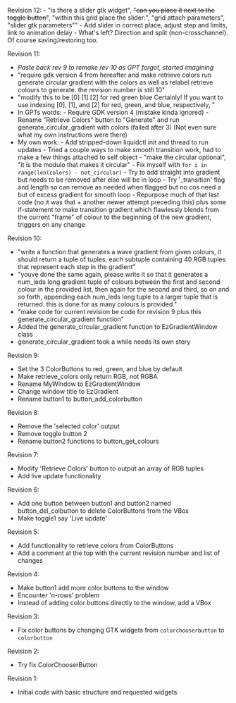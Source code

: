  Revision 12:
    - "is there a slider gtk widget", ~~"can you place it next to the toggle button"~~, "within this grid place the slider:", "grid attach parameters", "slider gtk parameters""
    - Add slider in correct place, adjust step and limits, link to animation delay
    - What's left? Direction and split (non-crosschannel). Of course saving/restoring too.

 Revision 11:
   - *Paste back rev 9 to remake rev 10 as GPT forgot, started imagining*
   - "require gdk version 4 from hereafter and make retrieve colors run generate circular gradient with the colors as well as relabel retrieve colours to generate. the revision number is still 10"
   - "modify this to be [0] [1] [2] for red green blue
      Certainly! If you want to use indexing [0], [1], and [2] for red, green, and blue, respectively, "
   - In GPTs words:
    - Require GDK version 4 (mistake kinda ignored)
    - Rename "Retrieve Colors" button to "Generate" and run generate_circular_gradient with colors (failed after 3) (Not even sure what my own instructions were there)
   - My own work:
    - Add stripped-down liquidctl init and thread to run updates
    - Tried a couple ways to make smooth transition work, had to make a few things attached to self object
    - "make the circular optional", "it is the modulo that makes it circular"
    - Fix myself with `for i in range(len(colors) - not_circular)`
    - Try to add straight into gradient but needs to be removed after else will be in loop
    - Try '_transition' flag and length so can remove as needed when flagged but no cos need a but of excess gradient for smooth loop
    - Repurpose much of that last code (no it was that + another newer attempt preceding this) plus some if-statement to make transition gradient which flawlessly blends from the current "frame" of colour to the beginning of the new gradient, triggers on any change

 Revision 10:
   - "write a function that generates a wave gradient from given colours, it should return a tuple of tuples, each subtuple containing 40 RGB tuples that represent each step in the gradient"
   - "youve done the same again, please write it so that it generates a num_leds long gradient tuple of colours between the first and second colour in the provided list, then again for the second and third, so on and so forth, appending each num_leds long tuple to a larger tuple that is returned. this is done for as many colours is provided."
   - "make code for current revision be code for revision 9 plus this generate_circular_gradient function"
   - Added the generate_circular_gradient function to EzGradientWindow class
   - generate_circular_gradient took a while needs its own story

 Revision 9:
   - Set the 3 ColorButtons to red, green, and blue by default
   - Make retrieve_colors only return RGB, not RGBA
   - Rename MyWindow to EzGradientWindow
   - Change window title to EzGradient
   - Rename button1 to button_add_colorbutton

 Revision 8:
   - Remove the 'selected color' output
   - Remove toggle button 2
   - Rename button2 functions to button_get_colours

 Revision 7:
   - Modify 'Retrieve Colors' button to output an array of RGB tuples
   - Add live update functionality

 Revision 6:
   - Add one button between button1 and button2 named button_del_colbutton to delete ColorButtons from the VBox
   - Make toggle1 say 'Live update'

 Revision 5:
   - Add functionality to retrieve colors from ColorButtons
   - Add a comment at the top with the current revision number and list of changes

 Revision 4:
   - Make button1 add more color buttons to the window
   - Encounter 'n-rows' problem
   - Instead of adding color buttons directly to the window, add a VBox

 Revision 3:
   - Fix color buttons by changing GTK widgets from `colorchooserbutton` to `colorbutton`

 Revision 2:
   - Try fix ColorChooserButton

 Revision 1:
   - Initial code with basic structure and requested widgets
